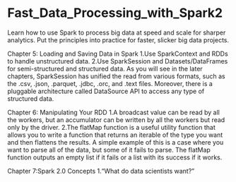 # Fast_Data_Processing_with_Spark2
Learn how to use Spark to process big data at speed and scale for sharper analytics. Put the principles into practice for faster, slicker big data projects.

Chapter 5: Loading and Saving Data in Spark
1.Use SparkContext and RDDs to handle unstructured data.
2.Use SparkSession and Datasets/DataFrames for semi-structured and structured data. As you will see in the later chapters, SparkSession has unified the read from various formats, such as the .csv, .json, .parquet, .jdbc, .orc, and .text files. Moreover, there is a pluggable architecture called DataSource API to access any type of structured data.

Chapter 6: Manipulating Your RDD
1.A broadcast value can be read by all the workers, but an accumulator can be written by all the workers but read only by the driver. 
2.The flatMap function is a useful utility function that allows you to write a function that returns an iterable of the type you want and then flattens the results. A simple example of this is a case where you want to parse all of the data, but some of it fails to parse. The flatMap function outputs an empty list if it fails or a list with its success if it works.

Chapter 7:Spark 2.0 Concepts
1.“What do data scientists want?”